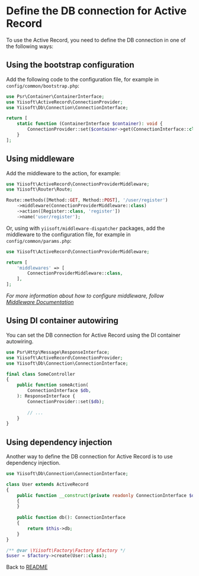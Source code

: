 # Define the DB connection for Active Record

To use the Active Record, you need to define the DB connection in one of the following ways:

## Using the bootstrap configuration

Add the following code to the configuration file, for example in `config/common/bootstrap.php`:

```php
use Psr\Container\ContainerInterface;
use Yiisoft\ActiveRecord\ConnectionProvider;
use Yiisoft\Db\Connection\ConnectionInterface;

return [
    static function (ContainerInterface $container): void {
        ConnectionProvider::set($container->get(ConnectionInterface::class));
    }
];
```

## Using middleware

Add the middleware to the action, for example:

```php
use Yiisoft\ActiveRecord\ConnectionProviderMiddleware;
use Yiisoft\Router\Route;

Route::methods([Method::GET, Method::POST], '/user/register')
    ->middleware(ConnectionProviderMiddleware::class)
    ->action([Register::class, 'register'])
    ->name('user/register');
```

Or, using with `yiisoft/middleware-dispatcher` packages, add the middleware to the configuration file,
for example in `config/common/params.php`:

```php
use Yiisoft\ActiveRecord\ConnectionProviderMiddleware;

return [
    'middlewares' => [
        ConnectionProviderMiddleware::class,
    ],
];
```

_For more information about how to configure middleware, follow
[Middleware Documentation](https://github.com/yiisoft/docs/blob/master/guide/en/structure/middleware.md)_

## Using DI container autowiring

You can set the DB connection for Active Record using the DI container autowiring.

```php
use Psr\Http\Message\ResponseInterface;
use Yiisoft\ActiveRecord\ConnectionProvider;
use Yiisoft\Db\Connection\ConnectionInterface;

final class SomeController
{
    public function someAction(
        ConnectionInterface $db,
    ): ResponseInterface {
        ConnectionProvider::set($db);
    
        // ...
    }
}
```

## Using dependency injection

Another way to define the DB connection for Active Record is to use dependency injection.

```php
use Yiisoft\Db\Connection\ConnectionInterface;

class User extends ActiveRecord
{
    public function __construct(private readonly ConnectionInterface $db)
    {
    }
    
    public function db(): ConnectionInterface
    {
        return $this->db;
    }
}
```

```php
/** @var \Yiisoft\Factory\Factory $factory */
$user = $factory->create(User::class);
```

Back to [README](../README.md)
